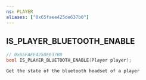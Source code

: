 ```yaml
---
ns: PLAYER
aliases: ["0x65faee425de637b0"]
---
```

## IS_PLAYER_BLUETOOTH_ENABLE

```c
// 0x65FAEE425DE637B0
bool IS_PLAYER_BLUETOOTH_ENABLE(Player player);
```

```
Get the state of the bluetooth headset of a player
```
